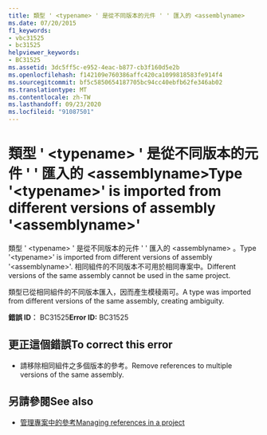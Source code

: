```yaml
---
title: 類型 ' <typename> ' 是從不同版本的元件 ' ' 匯入的 <assemblyname>
ms.date: 07/20/2015
f1_keywords:
- vbc31525
- bc31525
helpviewer_keywords:
- BC31525
ms.assetid: 3dc5ff5c-e952-4eac-b877-cb3f160d5e2b
ms.openlocfilehash: f142109e760386affc420ca1099818583fe914f4
ms.sourcegitcommit: bf5c5850654187705bc94cc40ebfb62fe346ab02
ms.translationtype: MT
ms.contentlocale: zh-TW
ms.lasthandoff: 09/23/2020
ms.locfileid: "91087501"
---
```

# <a name="type-typename-is-imported-from-different-versions-of-assembly-assemblyname"></a><span data-ttu-id="a0562-102">類型 ' \<typename> ' 是從不同版本的元件 ' ' 匯入的 \<assemblyname></span><span class="sxs-lookup"><span data-stu-id="a0562-102">Type '\<typename>' is imported from different versions of assembly '\<assemblyname>'</span></span>

<span data-ttu-id="a0562-103">類型 ' \<typename> ' 是從不同版本的元件 ' ' 匯入的 \<assemblyname> 。</span><span class="sxs-lookup"><span data-stu-id="a0562-103">Type '\<typename>' is imported from different versions of assembly '\<assemblyname>'.</span></span> <span data-ttu-id="a0562-104">相同組件的不同版本不可用於相同專案中。</span><span class="sxs-lookup"><span data-stu-id="a0562-104">Different versions of the same assembly cannot be used in the same project.</span></span>  
  
 <span data-ttu-id="a0562-105">類型已從相同組件的不同版本匯入，因而產生模稜兩可。</span><span class="sxs-lookup"><span data-stu-id="a0562-105">A type was imported from different versions of the same assembly, creating ambiguity.</span></span>  
  
 <span data-ttu-id="a0562-106">**錯誤 ID︰** BC31525</span><span class="sxs-lookup"><span data-stu-id="a0562-106">**Error ID:** BC31525</span></span>  
  
## <a name="to-correct-this-error"></a><span data-ttu-id="a0562-107">更正這個錯誤</span><span class="sxs-lookup"><span data-stu-id="a0562-107">To correct this error</span></span>  
  
- <span data-ttu-id="a0562-108">請移除相同組件之多個版本的參考。</span><span class="sxs-lookup"><span data-stu-id="a0562-108">Remove references to multiple versions of the same assembly.</span></span>  
  
## <a name="see-also"></a><span data-ttu-id="a0562-109">另請參閱</span><span class="sxs-lookup"><span data-stu-id="a0562-109">See also</span></span>

- [<span data-ttu-id="a0562-110">管理專案中的參考</span><span class="sxs-lookup"><span data-stu-id="a0562-110">Managing references in a project</span></span>](/visualstudio/ide/managing-references-in-a-project)
